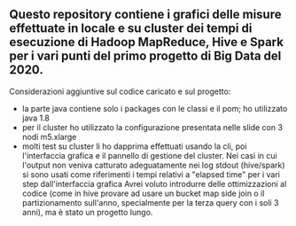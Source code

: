 Questo repository contiene i grafici delle misure effettuate in locale e su cluster dei tempi di esecuzione di Hadoop MapReduce,
Hive e Spark per i vari punti del primo progetto di Big Data del 2020.
---
Considerazioni aggiuntive sul codice caricato e sul progetto:
- la parte java contiene solo i packages con le classi e il pom; ho utilizzato java 1.8
- per il cluster ho utilizzato la configurazione presentata nelle slide con 3 nodi m5.xlarge
- molti test su cluster li ho dapprima effettuati usando la cli, poi l'interfaccia grafica e il pannello di gestione del cluster.
Nei casi in cui l'output non veniva catturato adeguatamente nei log stdout (hive/spark)
si sono usati come riferimenti i tempi relativi a "elapsed time" per i vari step dall'interfaccia grafica
Avrei voluto introdurre delle ottimizzazioni al codice (come in hive provare ad usare un bucket map side join o il partizionamento
sull'anno, specialmente per la terza query con i soli 3 anni), ma è stato un progetto lungo.
